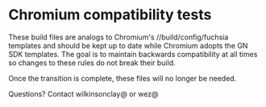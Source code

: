 # Chromium compatibility tests

These build files are analogs to Chromium's //build/config/fuchsia templates and should
be kept up to date while Chromium adopts the GN SDK templates. The goal is to maintain
backwards compatibility at all times so changes to these rules do not break their build.

Once the transition is complete, these files will no longer be needed.

Questions? Contact wilkinsonclay@ or wez@ 